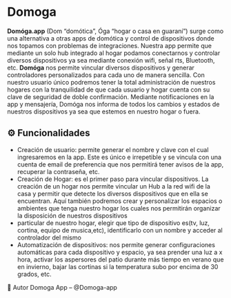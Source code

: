 # Domoga

**Domóga.app**  (Dom “domótica”, Óga “hogar o casa en guaraní”) surge como una alternativa a otras apps de domótica y control de dispositivos donde nos topamos con problemas de integraciones. Nuestra app permite que mediante un solo hub integrado al hogar podamos conectarnos y controlar diversos dispositivos ya sea mediante conexión wifi, señal rts, Bluetooth, etc.
**Domóga** nos permite vincular diversos dispositivos y generar controladores personalizados para cada uno de manera sencilla. Con nuestro usuario único podremos tener la total administración de nuestros hogares con la tranquilidad de que cada usuario y hogar cuenta con su clave de seguridad de doble confirmación.
Mediante notificaciones en la app y mensajería, Domóga nos informa de todos los cambios y estados de nuestros dispositivos ya sea que estemos en nuestro hogar o fuera.


## ⚙️ Funcionalidades
- Creación de usuario: permite generar el nombre y clave con el cual ingresaremos en la app. Este es único e irrepetible y se vincula con una cuenta de email de preferencia que nos permitirá tener avisos de la app, recuperar la contraseña, etc.
- Creación de Hogar: es el primer paso para vincular dispositivos. La creación de un hogar nos permite vincular un Hub a la red wifi de la casa y permitir que detecte los diversos dispositivos que en ella se encuentran. Aquí también podremos crear y personalizar los espacios o ambientes que tenga nuestro hogar los cuales nos permitirán organizar la disposición de nuestros dispositivos
- particular de nuestro hogar, elegir que tipo de dispositivo es(tv, luz, cortina, equipo de musica,etc), identificarlo con un nombre y acceder al controlador del mismo
- Automatización de dispositivos: nos permite generar configuraciones automáticas para cada dispositivo y espacio, ya sea prender una luz a x hora, activar los aspersores del patio durante más tiempo en verano que en invierno, bajar las cortinas si la temperatura subo por encima de 30 grados, etc.

👤 Autor
Domoga App – @Domoga-app
